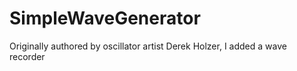 # SimpleWaveGenerator
Originally authored by oscillator artist Derek Holzer, I added a wave recorder
